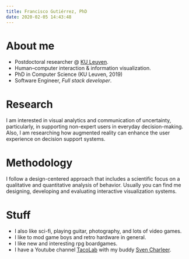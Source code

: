 ```yaml
---
title: Francisco Gutiérrez, PhD
date: 2020-02-05 14:43:48
---
```


# About me

- Postdoctoral researcher @ [KU Leuven](http://augment.cs.kuleuven.be/).
- Human–computer interaction & information visualization.
- PhD in Computer Science (KU Leuven, 2019)
- Software Engineer, *Full stack developer*.

# Research

I am interested in visual analytics and communication of uncertainty, particularly, in supporting non-expert users in everyday decision-making. Also, I am researching how augmented reality can enhance the user experience on decision support systems.

# Methodology

I follow a design-centered approach that includes a scientific focus on a qualitative and quantitative analysis of behavior. Usually you can find me designing, developing and evaluating interactive visualization systems.

# Stuff

- I also like sci-fi, playing guitar, photography, and lots of video games.
- I like to mod game boys and retro hardware in general.
- I like new and interesting rpg boardgames.
- I have a Youtube channel [TacoLab](https://www.youtube.com/channel/UCi1DT3PIJdtbs6T2vRhnp7w) with my buddy [Sven Charleer](http://svencharleer.com/).

